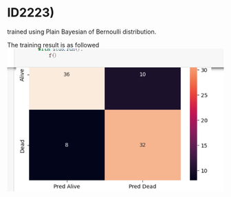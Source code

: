 # ID2223)
trained using Plain Bayesian of Bernoulli distribution.

The training result is as followed
![image](https://raw.githubusercontent.com/Man-bearpig/ID2223/main/result.png)
